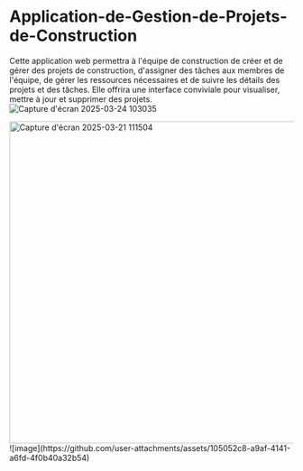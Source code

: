 # Application-de-Gestion-de-Projets-de-Construction
Cette application web permettra à l'équipe de construction de créer et de gérer des projets de construction, d'assigner des tâches aux membres de l'équipe, de gérer les ressources nécessaires et de suivre les détails des projets et des tâches. Elle offrira une interface conviviale pour visualiser, mettre à jour et supprimer des projets. 
![Capture d'écran 2025-03-24 103035](https://github.com/user-attachments/assets/f23ac8af-3ed8-4b3b-8f6e-8851e9a123bc)

<img width="571" alt="Capture d'écran 2025-03-21 111504" src="https://github.com/user-attachments/assets/0ab2a97e-3c3e-4cea-952e-edfdde4bd370" />
![image](https://github.com/user-attachments/assets/105052c8-a9af-4141-a6fd-4f0b40a32b54)

